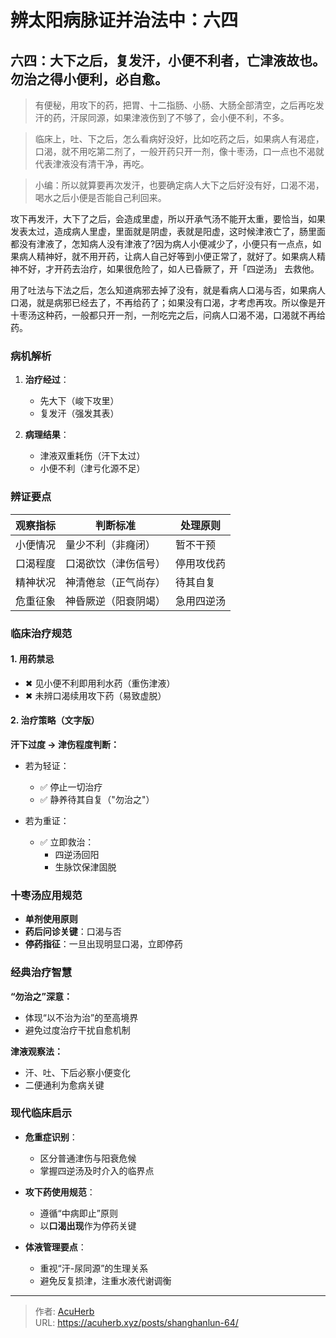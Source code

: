 # 辨太阳病脉证并治法中：六四


## 六四：大下之后，复发汗，小便不利者，亡津液故也。勿治之得小便利，必自愈。

<!--more-->

> 有便秘，用攻下的药，把胃、十二指肠、小肠、大肠全部清空，之后再吃发汗的药，汗尿同源，如果津液伤到了不够了，会小便不利，不多。

> 临床上，吐、下之后，怎么看病好没好，比如吃药之后，如果病人有渴症，口渴，就不用吃第二剂了，一般开药只开一剂，像十枣汤，口一点也不渴就代表津液没有清干净，再吃。

> 小编：所以就算要再次发汗，也要确定病人大下之后好没有好，口渴不渴，喝水之后小便是否能自己利回来。

攻下再发汗，大下了之后，会造成里虚，所以开承气汤不能开太重，要恰当，如果发表太过，造成病人里虚，里面就是阴虚，表就是阳虚，这时候津液亡了，肠里面都没有津液了，怎知病人没有津液了?因为病人小便减少了，小便只有一点点，如果病人精神好，就不用开药，让病人自己好等到小便正常了，就好了。如果病人精神不好，才开药去治疗，如果很危险了，如人已昏厥了，开「四逆汤」 去救他。

用了吐法与下法之后，怎么知道病邪去掉了没有，就是看病人口渴与否，如果病人口渴，就是病邪已经去了，不再给药了；如果没有口渴，才考虑再攻。所以像是开十枣汤这种药，一般都只开一剂，一剂吃完之后，问病人口渴不渴，口渴就不再给药。

### 病机解析

1. **治疗经过**：
   - 先大下（峻下攻里）
   - 复发汗（强发其表）

2. **病理结果**：
   - 津液双重耗伤（汗下太过）
   - 小便不利（津亏化源不足）

### 辨证要点

| 观察指标     | 判断标准               | 处理原则       |
|--------------|------------------------|----------------|
| 小便情况     | 量少不利（非癃闭）    | 暂不干预       |
| 口渴程度     | 口渴欲饮（津伤信号）  | 停用攻伐药     |
| 精神状况     | 神清倦怠（正气尚存）  | 待其自复       |
| 危重征象     | 神昏厥逆（阳衰阴竭）  | 急用四逆汤     |

### 临床治疗规范

#### 1. 用药禁忌

- ✖ 见小便不利即用利水药（重伤津液）  
- ✖ 未辨口渴续用攻下药（易致虚脱）

#### 2. 治疗策略（文字版）

**汗下过度 → 津伤程度判断：**

- 若为轻证：
  - ✅ 停止一切治疗
  - ✅ 静养待其自复（"勿治之"）

- 若为重证：
  - ✅ 立即救治：
    - 四逆汤回阳
    - 生脉饮保津固脱

### 十枣汤应用规范

- **单剂使用原则**
- **药后问诊关键**：口渴与否
- **停药指征**：一旦出现明显口渴，立即停药

### 经典治疗智慧

**“勿治之”深意：**

- 体现“以不治为治”的至高境界
- 避免过度治疗干扰自愈机制

**津液观察法：**

- 汗、吐、下后必察小便变化
- 二便通利为愈病关键

### 现代临床启示

- **危重症识别**：
  - 区分普通津伤与阳衰危候
  - 掌握四逆汤及时介入的临界点

- **攻下药使用规范**：
  - 遵循“中病即止”原则
  - 以**口渴出现**作为停药关键

- **体液管理要点**：
  - 重视“汗-尿同源”的生理关系
  - 避免反复损津，注重水液代谢调衡


---

> 作者: [AcuHerb](https://acuherb.xyz)  
> URL: https://acuherb.xyz/posts/shanghanlun-64/  

